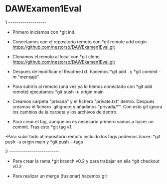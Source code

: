 # DAWExamen1Eval

1 -------------------

- Primero iniciamos con *git init.

- Conectamos con el repositorio remoto con  *git remote add origin https://github.com/nestorsb/DAWExamen1Eval.git

- Clonamos el remoto al local con *git clone https://github.com/nestorsb/DAWExamen1Eval.git

- Despues de modificar el Readme.txt, hacemos *git add . y *git commit -m "mensaje"

- Para subirlo al remoto (una vez ya lo hemos conectado con *git add remote) ejecutamos *git push -u origin main

- Creamos carpeta "privada" y el fichero "private.txt" dentro. Despues creamos el fichero .gitignore y añadimos "privada/*". Con esto git ignora los cambios de la carpeta y los archivos de dentro.

- Para crear el tag, aunque no es necesario primero vamos a hacer un commit. Tras esto *git tag v1.

-Para subir todo al repositorio remoto incluido los tags podemos hacer: *git push -u origin main y *git push --tags


2 -------------------------

- Para crear la rama *git branch v0.2 y para trabajar en ella *git checkout v0.2

- Para realizar un merge (fusionar) hacemos git 